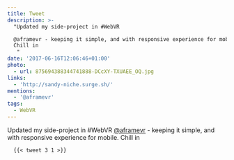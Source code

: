 ```yaml
---
title: Tweet
description: >-
  "Updated my side-project in #WebVR

  @aframevr - keeping it simple, and with responsive experience for mobile.
  Chill in
   "
date: '2017-06-16T12:06:46+01:00'
photo:
  - url: 875694388344741888-DCcXY-TXUAEE_OQ.jpg
links:
  - 'http://sandy-niche.surge.sh/'
mentions:
  - '@aframevr'
tags:
  - WebVR
---
```

Updated my side-project in #WebVR
[@aframevr](https://twitter.com/@aframevr) - keeping it simple, and with responsive experience for mobile. Chill in
 
      {{< tweet 3 1 >}}
    
